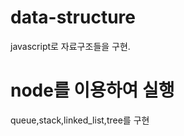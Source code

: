 # data-structure
  javascript로 자료구조들을 구현.
  
#  node를 이용하여 실행
  queue,stack,linked_list,tree를 구현
  
  
